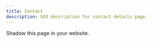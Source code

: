 ```yaml
---
title: Contact
description: SEO description for contact details page.
---
```


Shadow this page in your website.
